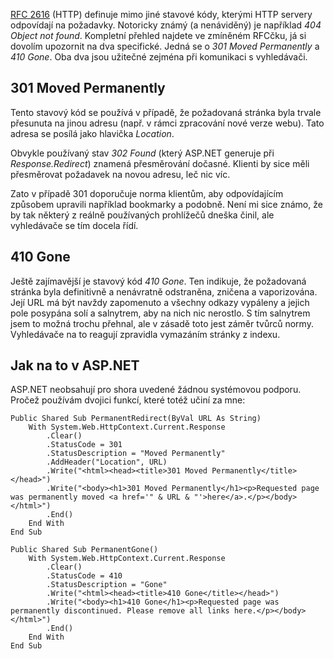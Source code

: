 <!-- dcterms:identifier = aspnetcz#38 -->
<!-- dcterms:title = Neznámé leč užitečné stavové kódy HTTP -->
<!-- dcterms:abstract = Stavové kódy 301 (Moved Permanently) a 410 (Gone) -->
<!-- np9:categoryId = 1 -->
<!-- x4w:category = Tipy, triky -->
<!-- np9:authorId = 1 -->
<!-- np9:authorEmail = michal.valasek@altairis.cz -->
<!-- dcterms:creator = Michal Altair Valášek -->
<!-- dcterms:created = 2005-06-07T23:44:56.427+02:00 -->
<!-- dcterms:dateAccepted = 2005-06-07T23:44:56.427+02:00 -->

[RFC 2616](http://www.w3.org/Protocols/rfc2616/rfc2616-sec10.html) (HTTP) definuje mimo jiné stavové kódy, kterými HTTP servery odpovídají na požadavky. Notoricky známý (a nenáviděný) je například *404 Object not found*. Kompletní přehled najdete ve zmíněném RFCčku, já si dovolím upozornit na dva specifické. Jedná se o *301 Moved Permanently* a *410 Gone*. Oba dva jsou užitečné zejména při komunikaci s vyhledávači.

## 301 Moved Permanently

Tento stavový kód se používá v případě, že požadovaná stránka byla trvale přesunuta na jinou adresu (např. v rámci zpracování nové verze webu). Tato adresa se posílá jako hlavička *Location*. 

Obvykle používaný stav *302 Found* (který ASP.NET generuje při *Response.Redirect*) znamená přesměrování dočasné. Klienti by sice měli přesměrovat požadavek na novou adresu, leč nic víc.

Zato v případě 301 doporučuje norma klientům, aby odpovídajícím způsobem upravili například bookmarky a podobně. Není mi sice známo, že by tak některý z reálně používaných prohlížečů dneška činil, ale vyhledávače se tím docela řídí.

## 410 Gone

Ještě zajímavější je stavový kód *410 Gone*. Ten indikuje, že požadovaná stránka byla definitivně a nenávratně odstraněna, zničena a vaporizována. Její URL má být navždy zapomenuto a všechny odkazy vypáleny a jejich pole posypána solí a salnytrem, aby na nich nic nerostlo. S tím salnytrem jsem to možná trochu přehnal, ale v zásadě toto jest záměr tvůrců normy. Vyhledávače na to reagují zpravidla vymazáním stránky z indexu.

## Jak na to v ASP.NET

ASP.NET neobsahují pro shora uvedené žádnou systémovou podporu. Pročež používám dvojici funkcí, které totéž učiní za mne:

    Public Shared Sub PermanentRedirect(ByVal URL As String)
        With System.Web.HttpContext.Current.Response
            .Clear()
            .StatusCode = 301
            .StatusDescription = "Moved Permanently"
            .AddHeader("Location", URL)
            .Write("<html><head><title>301 Moved Permanently</title></head>")
            .Write("<body><h1>301 Moved Permanently</h1><p>Requested page was permanently moved <a href='" & URL & "'>here</a>.</p></body></html>")
            .End()
        End With
    End Sub

    Public Shared Sub PermanentGone()
        With System.Web.HttpContext.Current.Response
            .Clear()
            .StatusCode = 410
            .StatusDescription = "Gone"
            .Write("<html><head><title>410 Gone</title></head>")
            .Write("<body><h1>410 Gone</h1><p>Requested page was permanently discontinued. Please remove all links here.</p></body></html>")
            .End()
        End With
    End Sub